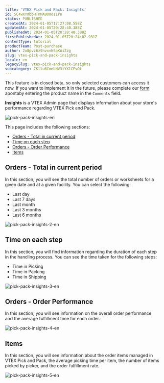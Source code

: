 ```yaml
---
title: 'VTEX Pick and Pack: Insights'
id: 5C4wXYmbbHTnMAUO0o11rn
status: PUBLISHED
createdAt: 2024-01-05T17:27:08.558Z
updatedAt: 2024-01-05T20:28:40.388Z
publishedAt: 2024-01-05T20:28:40.388Z
firstPublishedAt: 2024-01-05T20:24:02.931Z
contentType: tutorial
productTeam: Post-purchase
author: 2o8pvz6z9hvxvhSoKAiZzg
slug: vtex-pick-and-pack-insights
locale: en
legacySlug: vtex-pick-and-pack-insights
subcategory: 7Kllu6CmeLNV3tYXlCFvOt
---
```


<div class = "alert alert-info">
This feature is in closed beta, so only selected customers can access it now. If you want to implement it in the future, please complete our <a href="https://vtex.com/us-en/contact/">form</a> apontaby entering the product name in the <code>Comments</code> field.
</div>

**Insights** is a VTEX Admin page that displays information about your store's performance regarding VTEX Pick and Pack.

![pick-pack-insights-en](//images.ctfassets.net/alneenqid6w5/3C3eQIIJczIaJjRLRpFTFK/147307180023927ebf3a6b7fce67583e/image.png)

This page includes the following sections:

* [Orders - Total in current period](#orders-total-in-current-period)
* [Time on each step](#time-on-each-step)
* [Orders - Order Performance](#orders-order-performance)
* [Items](#items)

## Orders - Total in current period

In this section, you will see the total number of orders or worksheets for a given date and at a given facility. You can select the following:

* Last day
* Last 7 days
* Last month
* Last 3 months
* Last 6 months

![pick-pack-insights-2-en](//images.ctfassets.net/alneenqid6w5/3RQxDHaIIizzeWuzR0V6BB/78201db1138e08681fd53e5e1936bcd2/image.png)

## Time on each step

In this section, you will find information regarding the duration of each step in the handling process. You can see the time taken for the following steps:

* Time in Picking
* Time in Packing
* Time in Shipping

![pick-pack-insights-3-en](//images.ctfassets.net/alneenqid6w5/1m58WOMMnQ7WOdaj4i3SFf/bbe1920023985fcaeb319696c4990efe/image.png)

## Orders - Order Performance

In this section, you will see information on the overall order performance and the average fulfillment time for each order.

![pick-pack-insights-4-en](//images.ctfassets.net/alneenqid6w5/7wqqORtnKrckhBf8FN5ff7/d94b159d309b0412229a89e7c5901a7e/image.png)

## Items

In this section, you will see information about the order items managed in VTEX Pick and Pack, the average picking time per item, the number of items picked by picker, and the order fulfillment rate.

![pick-pack-insights-5-en](//images.ctfassets.net/alneenqid6w5/eKZL0i3FM5wsulVBPzLJv/eb0fceee067533570ddbf10ec4f3a0fd/image.png)
